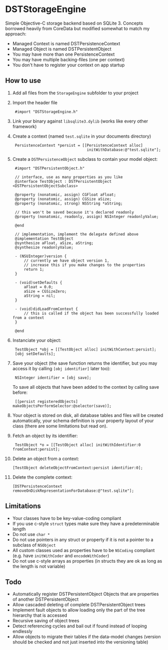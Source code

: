# DSTStorageEngine

Simple Objective-C storage backend based on SQLite 3. Concepts borrowed heavily from CoreData but modified somewhat to match my approach:

* Managed Context is named DSTPersistenceContext
* Managed Object is named DSTPersistentObject
* You may have more than one PersistenceContext
* You may have multiple backing-files (one per context)
* You don't have to register your context on app startup

## How to use

1. Add all files from the `StorageEngine` subfolder to your project
2. Import the header file

        #import "DSTStorageEngine.h"

3. Link your binary against `libsqlite3.dylib` (works like every other framework)
4. Create a context (named `test.sqlite` in your documents directory)

    	PersistenceContext *persist = [[PersistenceContext alloc]
    	                                initWithDatabase:@"test.sqlite"];

5. Create a `DSTPersistenceObject` subclass to contain your model object:

        #import "DSTPersistentObject.h"

        // interface, use as many properties as you like
        @interface TestObject : DSTPersistentObject <DSTPersistentObjectSubclass>

        @property (nonatomic, assign) CGFloat aFloat;
        @property (nonatomic, assign) CGSize aSize;
        @property (nonatomic, strong) NSString *aString;

        // this won't be saved because it's declared readonly
        @property (nonatomic, readonly, assign) NSInteger readonlyValue;

        @end

        // implementation, implement the delegate defined above
        @implementation TestObject
        @synthesize aFloat, aSize, aString;
        @synthesize readonlyValue;        

        - (NSUInteger)version {
            // currently we have object version 1,
            // increase this if you make changes to the properties
            return 1;
        }

        - (void)setDefaults {
            aFloat = 0.0;
            aSize = CGSizeZero;
            aString = nil;
        }
        
        - (void)didLoadFromContext {
            // this is called if the object has been successfully loaded from a context
        }
        
        @end

6. Instanciate your object:

        TestObject *obj = [[TestObject alloc] initWithContext:persist];
        [obj setDefaults];

7. Save your object (the save function returns the identifier, but you may access it by calling `[obj identifier]` later too):

        NSInteger identifier = [obj save];
        
    To save all objects that have been added to the context by calling save before:
    
        [[persist registeredObjects] makeObjectsPerformSelector:@selector(save)];
        
8. Your object is stored on disk, all database tables and files will be created automatically, your schema definition is your property layout of your class (there are some limitations but read on).

9. Fetch an object by its identifier:

        TestObject *o = [[TestObject alloc] initWithIdentifier:0 fromContext:persist];

10. Delete an object from a context:

        [TestObject deleteObjectFromContext:persist identifier:0];

11. Delete the complete context:

        [DSTPersistenceContext removeOnDiskRepresentationForDatabase:@"test.sqlite"];

## Limitations

* Your classes have to be key-value-coding compliant
* If you use c-style `struct` types make sure they have a predeterminable length
* Do not use `char *`
* Do not use pointers in any struct or property if it is not a pointer to a subclass of `NSObject`
* All custom classes used as properties have to be `NSCoding` compliant (e.g. have `initWithCoder` and `encodeWithCoder`)
* Do not use c-style arrays as properties (in structs they are ok as long as the length is not variable)


## Todo

* Automatically register DSTPersistentObject Objects that are properties of another DSTPersistentObject
* Allow cascaded deleting of complete DSTPersistentObject trees
* Implement fault objects to allow loading only the part of the tree hierarchy that is accessed
* Recursive saving of object trees
* Detect referencing cycles and bail out if found instead of looping endlessly
* Allow objects to migrate their tables if the data-model changes (version should be checked and not just inserted into the versioning table)